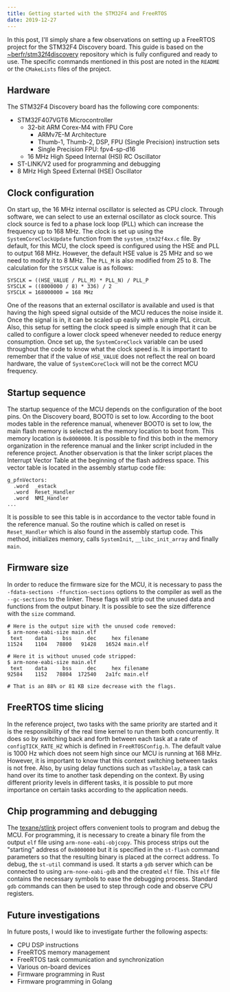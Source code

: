 ```yaml
---
title: Getting started with the STM32F4 and FreeRTOS
date: 2019-12-27
---
```


In this post, I'll simply share a few observations on setting up a FreeRTOS
project for the STM32F4 Discovery board. This guide is based on the
[~berfr/stm32f4discovery](https://git.sr.ht/~berfr/stm32f4discovery) repository
which is fully configured and ready to use. The specific commands mentioned in
this post are noted in the `README` or the `CMakeLists` files of the project.

## Hardware

The STM32F4 Discovery board has the following core components:

- STM32F407VGT6 Microcontroller
    - 32-bit ARM Corex-M4 with FPU Core
        - ARMv7E-M Architecture
        - Thumb-1, Thumb-2, DSP, FPU (Single Precision) instruction sets
        - Single Precision FPU: fpv4-sp-d16
    - 16 MHz High Speed Internal (HSI) RC Oscillator
- ST-LINK/V2 used for programming and debugging
- 8 MHz High Speed External (HSE) Oscillator

## Clock configuration

On start up, the 16 MHz internal oscillator is selected as CPU clock. Through
software, we can select to use an external oscillator as clock source. This
clock source is fed to a phase lock loop (PLL) which can increase the frequency
up to 168 MHz. The clock is set up using the `SystemCoreClockUpdate` function
from the `system_stm32f4xx.c` file. By default, for this MCU, the clock speed is
configured using the HSE and PLL to output 168 MHz. However, the default HSE
value is 25 MHz and so we need to modify it to 8 MHz. The `PLL_M` is also
modified from 25 to 8. The calculation for the `SYSCLK` value is as follows:

```
SYSCLK = ((HSE_VALUE / PLL_M) * PLL_N) / PLL_P
SYSCLK = ((8000000 / 8) * 336) / 2
SYSCLK = 168000000 = 168 MHz
```

One of the reasons that an external oscillator is available and used is that
having the high speed signal outside of the MCU reduces the noise inside it.
Once the signal is in, it can be scaled up easily with a simple PLL circuit.
Also, this setup for setting the clock speed is simple enough that it can be
called to configure a lower clock speed whenever needed to reduce energy
consumption. Once set up, the `SystemCoreClock` variable can be used throughout
the code to know what the clock speed is. It is important to remember that if
the value of `HSE_VALUE` does not reflect the real on board hardware, the value
of `SystemCoreClock` will not be the correct MCU frequency.

## Startup sequence

The startup sequence of the MCU depends on the configuration of the boot pins.
On the Discovery board, BOOT0 is set to low. According to the boot modes table
in the reference manual, whenever BOOT0 is set to low, the main flash memory is
selected as the memory location to boot from. This memory location is
`0x8000000`. It is possible to find this both in the memory organization in the
reference manual and the linker script included in the reference project.
Another observation is that the linker script places the Interrupt Vector Table
at the beginning of the flash address space. This vector table is located in the
assembly startup code file:

```assembly
g_pfnVectors:
  .word  _estack
  .word  Reset_Handler
  .word  NMI_Handler
...
```

It is possible to see this table is in accordance to the vector table found in
the reference manual. So the routine which is called on reset is `Reset_Handler`
which is also found in the assembly startup code. This method, initializes
memory, calls `SystemInit`, `__libc_init_array` and finally `main`.

## Firmware size

In order to reduce the firmware size for the MCU, it is necessary to pass the
`-fdata-sections -ffunction-sections` options to the compiler as well as the
`--gc-sections` to the linker. These flags will strip out the unused data and
functions from the output binary. It is possible to see the size difference with
the `size` command.

```console
# Here is the output size with the unused code removed:
$ arm-none-eabi-size main.elf
 text    data     bss     dec     hex filename
11524    1104   78800   91428   16524 main.elf

# Here it is without unused code stripped:
$ arm-none-eabi-size main.elf
 text    data     bss     dec     hex filename
92584    1152   78804  172540   2a1fc main.elf

# That is an 88% or 81 KB size decrease with the flags.
```

## FreeRTOS time slicing

In the reference project, two tasks with the same priority are started and it is
the responsibility of the real time kernel to run them both concurrently. It
does so by switching back and forth between each task at a rate of
`configTICK_RATE_HZ` which is defined in `FreeRTOSConfig.h`. The default value
is 1000 Hz which does not seem high since our MCU is running at 168 MHz.
However, it is important to know that this context switching between tasks is
not free. Also, by using delay functions such as `vTaskDelay`, a task can hand
over its time to another task depending on the context. By using different
priority levels in different tasks, it is possible to put more importance on
certain tasks according to the application needs.

## Chip programming and debugging

The [texane/stlink](https://github.com/texane/stlink) project offers convenient
tools to program and debug the MCU. For programming, it is necessary to create a
binary file from the output `elf` file using `arm-none-eabi-objcopy`. This
process strips out the "starting" address of `0x8000000` but it is specified in
the `st-flash` command parameters so that the resulting binary is placed at the
correct address. To debug, the `st-util` command is used. It starts a `gdb`
server which can be connected to using `arm-none-eabi-gdb` and the created `elf`
file. This `elf` file contains the necessary symbols to ease the debugging
process. Standard `gdb` commands can then be used to step through code and
observe CPU registers.

## Future investigations

In future posts, I would like to investigate further the following aspects:

- CPU DSP instructions
- FreeRTOS memory management
- FreeRTOS task communication and synchronization
- Various on-board devices
- Firmware programming in Rust
- Firmware programming in Golang
